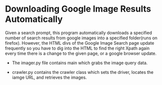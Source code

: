 # Downloading Google Image Results Automatically
Given a search prompt, this program automatically downloads a specified number of search results from google images into a specified folder(runs on firefox). However, the HTML divs of the Google Image Search page update frequently so you have to dig into the HTML to find the right Xpath again every time there is a change to the given page, or a google browser update. 


- The imager.py file contains main which grabs the image query data. 


- crawler.py contains the crawler class which sets the driver, locates the iamge URL, and retrieves the images.
